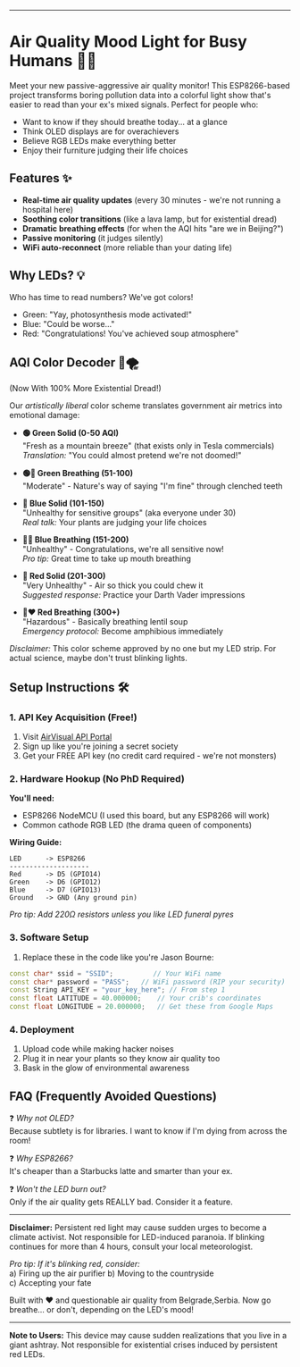 

---

# Air Quality Mood Light for Busy Humans 🌈🤖

Meet your new passive-aggressive air quality monitor! This ESP8266-based project transforms boring pollution data into a colorful light show that's easier to read than your ex's mixed signals. Perfect for people who:

- Want to know if they should breathe today... at a glance
- Think OLED displays are for overachievers
- Believe RGB LEDs make everything better
- Enjoy their furniture judging their life choices

## Features ✨

- **Real-time air quality updates** (every 30 minutes - we're not running a hospital here)
- **Soothing color transitions** (like a lava lamp, but for existential dread)
- **Dramatic breathing effects** (for when the AQI hits "are we in Beijing?")
- **Passive monitoring** (it judges silently)
- **WiFi auto-reconnect** (more reliable than your dating life)

## Why LEDs? 💡

Who has time to read numbers? We've got colors!
- Green: "Yay, photosynthesis mode activated!"
- Blue: "Could be worse..."
- Red: "Congratulations! You've achieved soup atmosphere"


## AQI Color Decoder 🎨🌪️  
(Now With 100% More Existential Dread!)

Our *artistically liberal* color scheme translates government air metrics into emotional damage:

- **🟢 Green Solid (0-50 AQI)**  
"Fresh as a mountain breeze" (that exists only in Tesla commercials)  
*Translation:* "You could almost pretend we're not doomed!"

- **🟢💚 Green Breathing (51-100)**  
"Moderate" - Nature's way of saying "I'm fine" through clenched teeth  

- **🔵 Blue Solid (101-150)**  
"Unhealthy for sensitive groups" (aka everyone under 30)  
*Real talk:* Your plants are judging your life choices

- **🔵💙 Blue Breathing (151-200)**  
"Unhealthy" - Congratulations, we're all sensitive now!  
*Pro tip:* Great time to take up mouth breathing

- **🔴 Red Solid (201-300)**  
"Very Unhealthy" - Air so thick you could chew it  
*Suggested response:* Practice your Darth Vader impressions

- **🔴❤️ Red Breathing (300+)**  
"Hazardous" - Basically breathing lentil soup  
*Emergency protocol:* Become amphibious immediately

*Disclaimer:* This color scheme approved by no one but my LED strip. For actual science, maybe don't trust blinking lights.

## Setup Instructions 🛠️

### 1. API Key Acquisition (Free!)
1. Visit [AirVisual API Portal](https://www.iqair.com/air-pollution-data-api)
2. Sign up like you're joining a secret society
3. Get your FREE API key (no credit card required - we're not monsters)

### 2. Hardware Hookup (No PhD Required)
**You'll need:**
- ESP8266 NodeMCU (I used this board, but any ESP8266 will work)
- Common cathode RGB LED (the drama queen of components)

**Wiring Guide:**
```
LED      -> ESP8266
--------------------
Red      -> D5 (GPIO14)
Green    -> D6 (GPIO12)
Blue     -> D7 (GPIO13)
Ground   -> GND (Any ground pin)
```

*Pro tip: Add 220Ω resistors unless you like LED funeral pyres*

### 3. Software Setup
1. Replace these in the code like you're Jason Bourne:
```cpp
const char* ssid = "SSID";          // Your WiFi name
const char* password = "PASS";   // WiFi password (RIP your security)
const String API_KEY = "your_key_here"; // From step 1
const float LATITUDE = 40.000000;    // Your crib's coordinates
const float LONGITUDE = 20.000000;   // Get these from Google Maps
```

### 4. Deployment
1. Upload code while making hacker noises
2. Plug it in near your plants so they know air quality too
3. Bask in the glow of environmental awareness

## FAQ (Frequently Avoided Questions)

❓ *Why not OLED?*  
Because subtlety is for libraries. I want to know if I'm dying from across the room!

❓ *Why ESP8266?*  
It's cheaper than a Starbucks latte and smarter than your ex.

❓ *Won't the LED burn out?*  
Only if the air quality gets REALLY bad. Consider it a feature.

---

**Disclaimer:** Persistent red light may cause sudden urges to become a climate activist. Not responsible for LED-induced paranoia. If blinking continues for more than 4 hours, consult your local meteorologist.

*Pro tip: If it's blinking red, consider:*  
a) Firing up the air purifier
b) Moving to the countryside  
c) Accepting your fate  

Built with ❤️ and questionable air quality from Belgrade,Serbia. Now go breathe... or don't, depending on the LED's mood!

---

**Note to Users:** This device may cause sudden realizations that you live in a giant ashtray. Not responsible for existential crises induced by persistent red LEDs.
